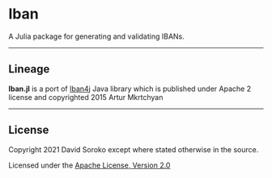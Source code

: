 # Iban


A Julia package for generating and validating IBANs. 

---

## Lineage

**Iban.jl** is a port of [Iban4j](https://github.com/arturmkrtchyan/iban4j) Java library which is published under
Apache 2 license and copyrighted 2015 Artur Mkrtchyan

---

## License

Copyright 2021 David Soroko except where stated otherwise in the source.

Licensed under the [Apache License, Version 2.0](http://www.apache.org/licenses/LICENSE-2.0)